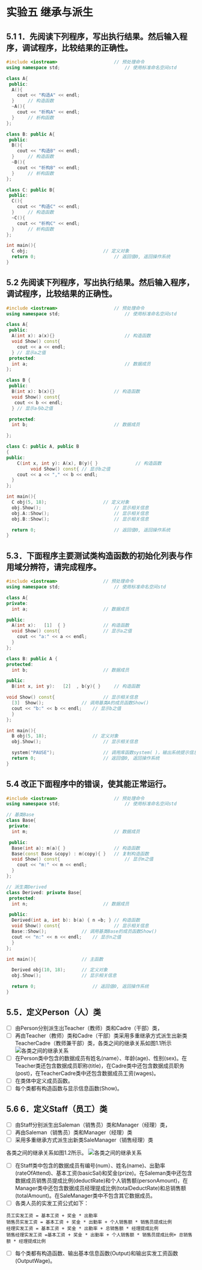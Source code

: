 # 实验五 继承与派生
## 5.1 1．先阅读下列程序，写出执行结果。然后输入程序，调试程序，比较结果的正确性。
```cpp
#include <iostream>						// 预处理命令
using namespace std;						// 使用标准命名空间std

class A{
 public:
  A(){
    cout << "构造A" << endl;
  }		// 构造函数
  ~A(){
    cout << "析构A" << endl;
  }		// 析构函数
};

class B: public A{
 public:
  B(){
    cout << "构造B" << endl;
  }		// 构造函数
  ~B(){
    cout << "析构B" << endl;
  }		// 析构函数
};

class C: public B{
 public:
  C(){
    cout << "构造C" << endl;
  }		// 构造函数
  ~C(){
    cout << "析构C" << endl;
  }		// 析构函数
};

int main(){
  C obj;							// 定义对象
  return 0;                    			// 返回值0, 返回操作系统
}
```

## 5.2 先阅读下列程序，写出执行结果。然后输入程序，调试程序，比较结果的正确性。
```cpp
#include <iostream>						// 预处理命令
using namespace std;						// 使用标准命名空间std

class A{
 public:
  A(int x): a(x){}							// 构造函数
  void Show() const{
    cout << a << endl;
  }	// 显示a之值
 protected:
  int a;									// 数据成员
};

class B {
 public:
  B(int x): b(x){}						// 构造函数
  void Show() const{
   cout << b << endl;
  }	// 显示a与b之值

 protected:
  int b;								// 数据成员

};

class C: public A, public B
{
public:
	C(int x, int y): A(x), B(y){ }				// 构造函数
	     void Show() const{ // 显示b之值
    cout << a << "," << b << endl;
  }
};

int main(){
  C obj(5, 18);						// 定义对象
  obj.Show();							// 显示相关信息
  obj.A::Show();						// 显示相关信息
  obj.B::Show();						// 显示相关信息

  return 0;                    			// 返回值0, 返回操作系统
}

```

## 5.3．下面程序主要测试类构造函数的初始化列表与作用域分辨符，请完成程序。
```cpp
#include <iostream>					// 预处理命令
using namespace std;					// 使用标准命名空间std

class A{
private:
  int a;							// 数据成员

public:
  A(int x):   [1]  { }				// 构造函数
  void Show() const{				// 显示a之值
    cout << "a:" << a << endl;
  }
};

class B: public A {
protected:
  int b;							// 数据成员

public:
  B(int x, int y):   [2]  , b(y){ }		// 构造函数

void Show() const{					// 显示相关信息
  [3]  Show();				// 调用基类A的成员函数Show()
  cout << "b:" << b << endl;	// 显示b之值
  }
};

int main(){
  B obj(5, 18);					// 定义对象
  obj.Show();						// 显示相关信息

  system("PAUSE");            		// 调用库函数system( )，输出系统提示信息
  return 0;                    		// 返回值0, 返回操作系统
}
```
## 5.4 改正下面程序中的错误，使其能正常运行。
```cpp
#include <iostream>						// 预处理命令					
using namespace std;						// 使用标准命名空间std			

// 基类Base															
class Base{																	
 private:																
  int m;								// 数据成员					

 public:															
  Base(int a): m(a){ }					// 构造函数					
  Base(const Base &copy) : m(copy){ }	// 复制构造函数				
  void Show() const{						// 显示m之值					
    cout << "m:" << m << endl;
  }									
};															

// 派生类Derived												
class Derived: private Base{															
 protected:															
  int n;							// 数据成员						

 public:															
  Derived(int a, int b): b(a) { n =b; }	// 构造函数					
  void Show() const{					// 显示相关信息																	
  Base::Show();				// 调用基类Base的成员函数Show()
  cout << "n:" << n << endl;	// 显示n之值						
  }																
};																

int main(){					// 主函数		

  Derived obj(10, 18);		// 定义对象								
  obj.Show();				// 显示相关信息							

  return 0;          			// 返回值0, 返回操作系统				
}				
```

## 5.5．定义Person（人）类
-   [ ] 由Person分别派生出Teacher（教师）类和Cadre（干部）类，
-   [ ] 再由Teacher（教师）类和Cadre（干部）类采用多重继承方式派生出新类TeacherCadre（教师兼干部）类，各类之间的继承关系如图1.1所示
![各类之间的继承关系](./images/1_1.png)
-   [ ] 在Person类中包含的数据成员有姓名(name）、年龄(age)、性别(sex)。在Teacher类还包含数据成员职称(title)，在Cadre类中还包含数据成员职务(post)，在TeacherCadre类中还包含数据成员工资(wages)。
-   [ ] 在类体中定义成员函数。
-   [ ] 每个类都有构造函数与显示信息函数(Show)。

## 5.6 6．定义Staff（员工）类
-   [ ] 由Staff分别派生出Saleman（销售员）类和Manager（经理）类，
-   [ ] 再由Saleman（销售员）类和Manager（经理）类
-   [ ] 采用多重继承方式派生出新类SaleManager（销售经理）类

各类之间的继承关系如图1.2所示。
![各类之间的继承关系](./images/1_2.png)

-   [ ] 在Staff类中包含的数据成员有编号(num）、姓名(name)、出勤率(rateOfAttend)、基本工资(basicSal)和奖金(prize)。在Saleman类中还包含数据成员销售员提成比例(deductRate)和个人销售额(personAmount)，在Manager类中还包含数据成员经理提成比例(totalDeductRate)和总销售额(totalAmount)。在SaleManager类中不包含其它数据成员。
-   [ ] 各类人员的实发工资公式如下：
```plaintext
员工实发工资 = 基本工资 + 奖金 * 出勤率
销售员实发工资 = 基本工资 + 奖金 * 出勤率 + 个人销售额 * 销售员提成比例
经理实发工资 = 基本工资 + 奖金 * 出勤率 + 总销售额 * 经理提成比例
销售经理实发工资 =基本工资 + 奖金 * 出勤率 + 个人销售额 * 销售员提成比例+ 总销售额 * 经理提成比例
```
-   [ ] 每个类都有构造函数、输出基本信息函数(Output)和输出实发工资函数(OutputWage)。
